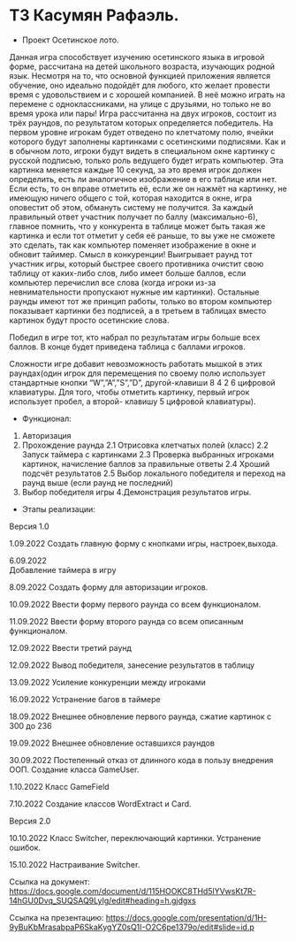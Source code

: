 # ТЗ Касумян Рафаэль.

* Проект Осетинское лото.

Данная игра способствует изучению осетинского языка в игровой форме, рассчитана на детей школьного возраста, изучающих родной язык. Несмотря на то, что основной функцией приложения является обучение, оно идеально подойдёт для любого, кто желает провести время с удовольствием и с хорошей компанией. В неё можно играть на перемене с одноклассниками, на улице с друзьями, но только не во время урока или пары!
Игра рассчитанна на двух игроков, состоит из трёх раундов, по результатом которых определяется победитель. 
На первом уровне игрокам будет отведено по клетчатому полю, ячейки которого будут заполнены картинками с осетинскими подписями. Как и в обычном лото, игроки будут видеть в специальном окне картинку с русской подписью, только роль ведущего будет играть компьютер. Эта картинка меняется каждые 10 секунд, за это время игрок должен определить, есть ли аналогичное изображение в его таблице или нет. Если есть, то он вправе отметить её, если же он нажмёт на картинку, не имеющую ничего общего с той, которая находится в окне, игра оповестит об этом, обмануть систему не получится. За каждый правильный ответ участник получает по баллу (максимально-6), главное помнить, что у конкурента в таблице может быть такая же картинка и если тот отметит у себя её раньше, то вы уже не сможете это сделать, так как компьютер поменяет изображение в окне и обновит тайимер. Смысл в конкуренции! Выигрывает раунд тот участник игры, который быстрее своего противника очистит свою таблицу от каких-либо слов, либо имеет больше баллов, если компьютер перечислил все слова (когда игроки из-за невнимательности пропускают нужные им картинки).
Остальные раунды имеют тот же принцип работы, только во втором компьютер показывает картинки без подписей, а в третьем в таблицах вместо картинок будут просто осетинские слова.

Победил в игре тот, кто набрал по результатам игры больше всех баллов. В конце будет приведена таблица с баллами игроков.

Сложности игре добавит невозможность работать мышкой в этих раундах(один игрок для перемещения по своему полю использует стандартные кнопки “W”,”A”,”S”,”D”, другой-клавиши 8 4 2 6 цифровой клавиатуры. Для того, чтобы отметить картинку, первый игрок использует пробел, а второй- клавишу 5 цифровой клавиатуры). 


* Функционал:
1. Авторизация
2. Прохождение раунда
   2.1 Отрисовка клетчатых полей (класс)
   2.2 Запуск таймера с картинками
   2.3 Проверка выбранных игроками картинок, начисление баллов за правильные ответы
   2.4 Хроший подсчёт результатов
   2.5 Выбор локального победителя и переход на раунд выше (если раунд не последний)
3. Выбор победителя игры
4.Демонстрация результатов игры.


* Этапы реализации:

Версия 1.0


1.09.2022
Создать главную форму с кнопками игры, настроек,выхода.

6.09.2022  
Добавление таймера в игру

8.09.2022
Создать форму для авторизации игроков. 

10.09.2022
Ввести форму первого раунда со всем функционалом.

11.09.2022 
Ввести форму второго раунда со всем описанным функционалом.

12.09.2022
Ввести третий раунд

12.09.2022 
Вывод победителя, занесение результатов в таблицу

13.09.2022
Усиление конкуренции между игроками

16.09.2022
Устранение багов в таймере

18.09.2022
Внешнее обновление первого раунда, сжатие картинок с 300 до 236

19.09.2022
Внешнее обновление оставшихся раундов

30.09.2022
Постепенный отказ от длинного кода в пользу внедрения ООП. Создание класса GameUser.

1.10.2022
Класс GameField

7.10.2022
Создание классов WordExtract и Card.

Версия 2.0

10.10.2022
Класс Switcher, переключающий картинки. Устранение ошибок.

15.10.2022
Настраивание Switcher.


Ссылка на документ: https://docs.google.com/document/d/115HOOKC8THd5lYVwsKt7R-14hGU0Dvq_SUQSAQ9LyIg/edit#heading=h.gjdgxs



Ссылка на презентацию: https://docs.google.com/presentation/d/1H-9yBuKbMrasabpaP6SkaKygYZ0sQ1I-O2C6pe1379o/edit#slide=id.p


      
